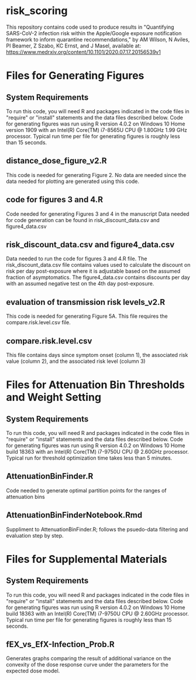 # risk_scoring

This repository contains code used to produce results in "Quantifying SARS-CoV-2 infection risk within the Apple/Google exposure notification framework to inform quarantine recommendations," by AM Wilson, N Aviles, PI Beamer, Z Szabo, KC Ernst, and J Masel, available at: https://www.medrxiv.org/content/10.1101/2020.07.17.20156539v1

# Files for Generating Figures

System Requirements
--------------------
To run this code, you will need R and packages indicated in the code files in "require" or "install" statements and the data files described below. Code for generating figures was run using R version 4.0.2 on Windows 10 Home version 1909 with an Intel(R) Core(TM) i7-8565U CPU @ 1.80GHz 1.99 GHz processor. Typical run time per file for generating figures is roughly less than 15 seconds.


distance_dose_figure_v2.R
---------------------------
This code is needed for generating Figure 2. No data are needed since the data needed for plotting are generated using this code.

code for figures 3 and 4.R
------------------
Code needed for generating Figures 3 and 4 in the manuscript
Data needed for code generation can be found in risk_discount_data.csv and figure4_data.csv

risk_discount_data.csv and figure4_data.csv
-------------------------------------------
Data needed to run the code for figures 3 and 4.R file. The risk_discount_data.csv file contains values used to calculate the discount on risk per day post-exposure where it is adjustable based on the assumed fraction of asymptomatics. The figure4_data.csv contains discounts per day with an assumed negative test on the 4th day post-exposure.

evaluation of transmission risk levels_v2.R
--------------------------------------------
This code is needed for generating Figure 5A. This file requires the compare.risk.level.csv file.

compare.risk.level.csv
---------------------------
This file contains days since symptom onset (column 1), the associated risk value (column 2), and the associated risk level (column 3)


# Files for Attenuation Bin Thresholds and Weight Setting

System Requirements
--------------------
To run this code, you will need R and packages indicated in the code files in "require" or "install" statements and the data files described below. Code for generating figures was run using R version 4.0.2 on Windows 10 Home build 18363 with an Intel(R) Core(TM) i7-9750U CPU @ 2.60GHz processor. Typical run for threshold optimization time takes less than 5 minutes.

AttenuationBinFinder.R
----------------------
Code needed to generate optimal partition points for the ranges of attenuation bins

AttenuationBinFinderNotebook.Rmd
----------------------
Suppliment to AttenuationBinFinder.R; follows the psuedo-data filtering and evaluation step by step.

# Files for Supplemental Materials

System Requirements
---------------------
To run this code, you will need R and packages indicated in the code files in "require" or "install" statements and the data files described below. Code for generating figures was run using R version 4.0.2 on Windows 10 Home build 18363 with an Intel(R) Core(TM) i7-9750U CPU @ 2.60GHz processor. Typical run time per file for generating figures is roughly less than 15 seconds.

fEX_vs_EfX-Infection_Prob.R
---------------------------
Generates graphs comparing the result of additional variance on the convexity of the dose response curve under the parameters for the expected dose model.

